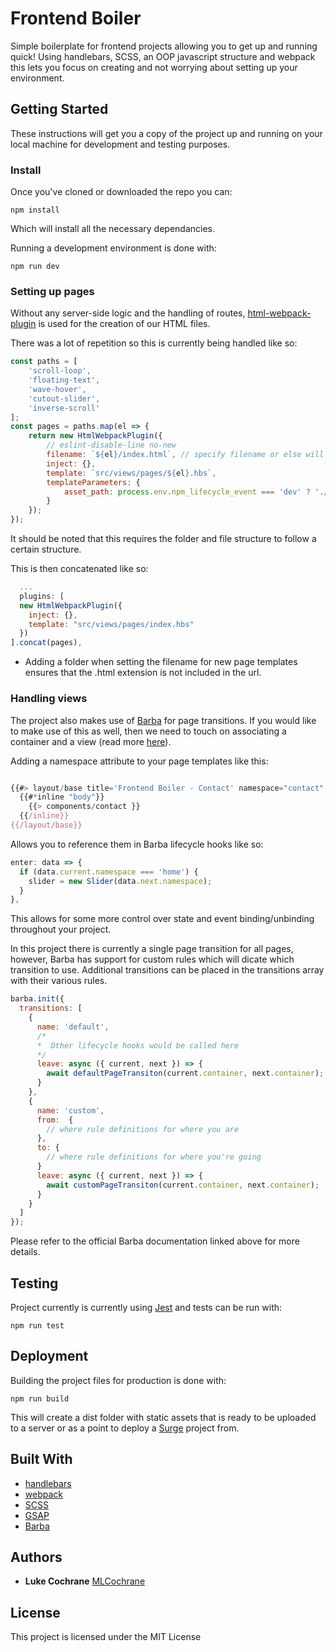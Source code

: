 # Frontend Boiler

Simple boilerplate for frontend projects allowing you to get up and running quick! Using handlebars, SCSS, an OOP javascript structure and webpack this lets you focus on creating and not worrying about setting up your environment.

## Getting Started

These instructions will get you a copy of the project up and running on your local machine for development and testing purposes.

### Install

Once you've cloned or downloaded the repo you can:

```
npm install
```

Which will install all the necessary dependancies.

Running a development environment is done with:

```
npm run dev
```

### Setting up pages

Without any server-side logic and the handling of routes, [html-webpack-plugin](https://github.com/jantimon/html-webpack-plugin) is used for the creation of our HTML files.

There was a lot of repetition so this is currently being handled like so:

```javascript
const paths = [
	'scroll-loop',
	'floating-text',
	'wave-hover',
	'cutout-slider',
	'inverse-scroll'
];
const pages = paths.map(el => {
	return new HtmlWebpackPlugin({
		// eslint-disable-line no-new
		filename: `${el}/index.html`, // specify filename or else will overwrite default index.html
		inject: {},
		template: `src/views/pages/${el}.hbs`,
		templateParameters: {
			asset_path: process.env.npm_lifecycle_event === 'dev' ? './src' : ''
		}
	});
});
```

It should be noted that this requires the folder and file structure to follow a certain structure.

This is then concatenated like so:

```javascript
  ...
  plugins: [
  new HtmlWebpackPlugin({
    inject: {},
    template: "src/views/pages/index.hbs"
  })
].concat(pages),
```

-   Adding a folder when setting the filename for new page templates ensures that the .html extension is not included in the url.

### Handling views

The project also makes use of [Barba](https://github.com/barbajs/barba) for page transitions. If you would like to make use of this as well, then we need to touch on associating a container and a view (read more [here](https://barba.js.org/docs/v2/user/)).

Adding a namespace attribute to your page templates like this:

```javascript

{{#> layout/base title='Frontend Boiler - Contact' namespace="contact" }}
  {{#*inline "body"}}
    {{> components/contact }}
  {{/inline}}
{{/layout/base}}

```

Allows you to reference them in Barba lifecycle hooks like so:

```javascript
enter: data => {
  if (data.current.namespace === 'home') {
    slider = new Slider(data.next.namespace);
  }
},
```

This allows for some more control over state and event binding/unbinding throughout your project.

In this project there is currently a single page transition for all pages, however, Barba has support for custom rules which will dicate which transition to use. Additional transitions can be placed in the transitions array with their various rules.

```javascript
barba.init({
  transitions: [
    {
      name: 'default',
      /*
      *  Other lifecycle hooks would be called here
      */
      leave: async ({ current, next }) => {
        await defaultPageTransiton(current.container, next.container);
      }
    },
    {
      name: 'custom',
      from:  {
        // where rule definitions for where you are
      },
      to: {
        // where rule definitions for where you're going
      }
      leave: async ({ current, next }) => {
        await customPageTransiton(current.container, next.container);
      }
    }
  ]
});
```

Please refer to the official Barba documentation linked above for more details.

## Testing

Project currently is currently using [Jest](https://jestjs.io/) and tests can be run with:

```
npm run test
```

## Deployment

Building the project files for production is done with:

```
npm run build
```

This will create a dist folder with static assets that is ready to be uploaded to a server or as a point to deploy a [Surge](https://surge.sh/) project from.

## Built With

* [handlebars](https://handlebarsjs.com/)
* [webpack](https://webpack.js.org/)
* [SCSS](https://sass-lang.com/)
* [GSAP](https://greensock.com/gsap)
* [Barba](http://barbajs.org/index.html)

## Authors

* **Luke Cochrane** [MLCochrane](https://github.com/MLCochrane/)

## License

This project is licensed under the MIT License
